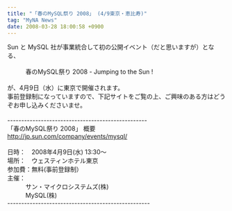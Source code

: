 ```yaml
---
title: "「春のMySQL祭り 2008」 (4/9東京・恵比寿)"
tag: "MyNA News"
date: 2008-03-28 18:00:58 +0900
---
```


Sun と MySQL 社が事業統合して初の公開イベント（だと思いますが）となる、<br>
<br>
　　　春のMySQL祭り 2008 - Jumping to the Sun !<br>
<br>
が、4月9日（水）に東京で開催されます。<br>
事前登録制になっていますので、下記サイトをご覧の上、ご興味のある方はどうぞお申し込みくださいませ。<br>
<br>
--------------------------------------------------<br>
「春のMySQL祭り 2008」 概要<br>
http://jp.sun.com/company/events/mysql/<br>
<br>
日時：　2008年4月9日(水) 13:30〜 	<br>
場所：　ウェスティンホテル東京<br>
参加費：無料(事前登録制） <br>
主催：<br>
　　　サン・マイクロシステムズ(株)<br>
　　　MySQL(株)<br>
---------------------------------------------------<br>
<br>
<br>
<br>
